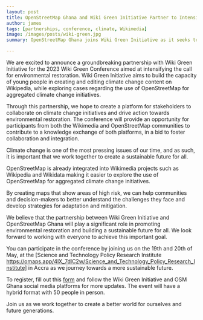 ```yaml
---
layout: post
title: OpenStreetMap Ghana and Wiki Green Initiative Partner to Intensify the Call for Environmental Restoration
author: james
tags: [partnerships, conference, climate, Wikimedia]
image: /images/posts/wiki-green.jpg
summary: OpenStreetMap Ghana joins Wiki Green Initiative as it seeks to promote climate change awareness and environmental sustainability through education, collaboration and innovation. The Initiative leverages the opportunities of the digital space to promote climate and environmental education riding on the resource of the Open Movement.

---
```



We are excited to announce a groundbreaking partnership with Wiki Green Initiative for the 2023 Wiki Green Conference aimed at intensifying the call for environmental restoration. Wiki Green Initiative aims to build the capacity of young people in creating and editing climate change content on Wikipedia, while exploring cases regarding the use of OpenStreetMap for aggregated climate change initiatives.

Through this partnership, we hope to create a platform for stakeholders to collaborate on climate change initiatives and drive action towards environmental restoration. The conference will provide an opportunity for participants from both the Wikimedia and OpenStreetMap communities to contribute to a knowledge exchange of both platforms, in a bid to foster collaboration and integration. 

Climate change is one of the most pressing issues of our time, and as such, it is important that we work together to create a sustainable future for all.

OpenStreetMap is already integrated into Wikimedia projects such as Wikipedia and Wikidata making it easier to explore the use of OpenStreetMap for aggregated climate change initiatives.

By creating maps that show areas of high risk, we can help communities and decision-makers to better understand the challenges they face and develop strategies for adaptation and mitigation.

We believe that the partnership between Wiki Green Initiative and OpenStreetMap Ghana will play a significant role in promoting environmental restoration and building a sustainable future for all. We look forward to working with everyone to achieve this important goal.

You can participate in the conference by joining us on the 19th and 20th of May, at the [Science and Technology Policy Research Institute https://omaps.app/4lX_7dlC2w/Science_and_Technology_Policy_Research_Institute] in Accra as we journey towards a more sustainable future. 

To register, fill out this [form](https://forms.gle/zKqmcwrdW7NMG5cC8) and follow the Wiki Green Initiative and OSM Ghana social media platforms for more updates. The event will have a hybrid format with 50 people in person. 

Join us as we work together to create a better world for ourselves and future generations.

